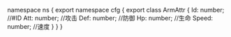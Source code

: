 namespace ns {
	export namespace cfg {
		export class ArmAttr {
			Id: number;		//#ID
			Att: number;		//攻击
			Def: number;		//防御
			Hp: number;		//生命
			Speed: number;		//速度
		}
	}
}